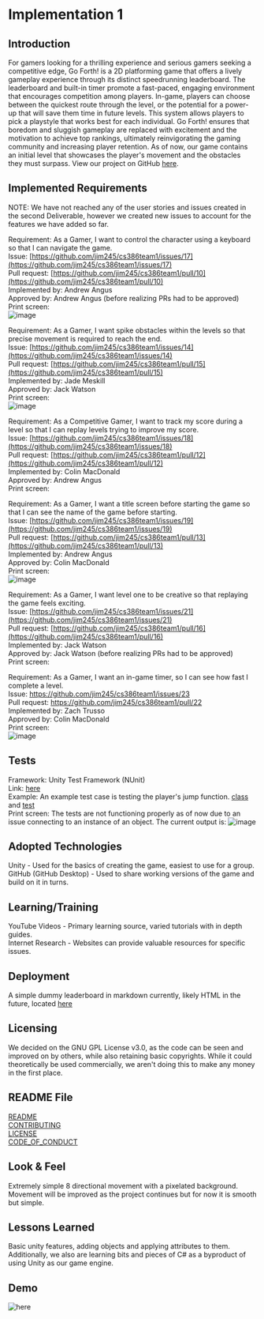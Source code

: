 # Implementation 1

## Introduction
For gamers looking for a thrilling experience and serious gamers seeking a competitive edge, Go Forth! is a 2D platforming game that offers a lively gameplay experience through its distinct speedrunning leaderboard. The leaderboard and built-in timer promote a fast-paced, engaging environment that encourages competition among players. In-game, players can choose between the quickest route through the level, or the potential for a power-up that will save them time in future levels. This system allows players to pick a playstyle that works best for each individual. Go Forth! ensures that boredom and sluggish gameplay are replaced with excitement and the motivation to achieve top rankings, ultimately reinvigorating the gaming community and increasing player retention. As of now, our game contains an initial level that showcases the player's movement and the obstacles they must surpass. View our project on GitHub [here](https://github.com/jim245/cs386team1).

## Implemented Requirements
NOTE: We have not reached any of the user stories and issues created in the second Deliverable, however we created new issues to account for the features we have added so far. 

Requirement: As a Gamer, I want to control the character using a keyboard so that I can navigate the game.<br>
Issue: [https://github.com/jim245/cs386team1/issues/17](https://github.com/jim245/cs386team1/issues/17)<br>
Pull request: [https://github.com/jim245/cs386team1/pull/10](https://github.com/jim245/cs386team1/pull/10)<br>
Implemented by: Andrew Angus<br>
Approved by: Andrew Angus (before realizing PRs had to be approved)<br>
Print screen: <br> ![image](https://github.com/jim245/cs386team1/assets/101908863/d8255cf7-7c6c-416f-849c-29695e08df14)

Requirement: As a Gamer, I want spike obstacles within the levels so that precise movement is required to reach the end.<br>
Issue: [https://github.com/jim245/cs386team1/issues/14](https://github.com/jim245/cs386team1/issues/14)<br>
Pull request: [https://github.com/jim245/cs386team1/pull/15](https://github.com/jim245/cs386team1/pull/15)<br>
Implemented by: Jade Meskill<br>
Approved by: Jack Watson<br>
Print screen: <br> ![image](https://github.com/jim245/cs386team1/assets/101908863/37708820-c57f-489e-a43f-f9e23d25ed58)

Requirement: As a Competitive Gamer, I want to track my score during a level so that I can replay levels trying to improve my score.<br>
Issue: [https://github.com/jim245/cs386team1/issues/18](https://github.com/jim245/cs386team1/issues/18)<br>
Pull request: [https://github.com/jim245/cs386team1/pull/12](https://github.com/jim245/cs386team1/pull/12)<br>
Implemented by: Colin MacDonald<br>
Approved by: Andrew Angus<br>
Print screen: <br>

Requirement: As a Gamer, I want a title screen before starting the game so that I can see the name of the game before starting.<br>
Issue: [https://github.com/jim245/cs386team1/issues/19](https://github.com/jim245/cs386team1/issues/19)<br>
Pull request: [https://github.com/jim245/cs386team1/pull/13](https://github.com/jim245/cs386team1/pull/13)<br>
Implemented by: Andrew Angus<br>
Approved by: Colin MacDonald<br>
Print screen: <br> ![image](https://github.com/jim245/cs386team1/assets/101908863/55e4703a-601b-45ff-b6d6-ad0e29649798)

Requirement: As a Gamer, I want level one to be creative so that replaying the game feels exciting.<br>
Issue: [https://github.com/jim245/cs386team1/issues/21](https://github.com/jim245/cs386team1/issues/21)<br>
Pull request: [https://github.com/jim245/cs386team1/pull/16](https://github.com/jim245/cs386team1/pull/16)<br>
Implemented by: Jack Watson<br>
Approved by: Jack Watson (before realizing PRs had to be approved)<br>
Print screen: <br>

Requirement: As a Gamer, I want an in-game timer, so I can see how fast I complete a level.<br>
Issue: https://github.com/jim245/cs386team1/issues/23 <br>
Pull request: https://github.com/jim245/cs386team1/pull/22 <br>
Implemented by: Zach Trusso<br>
Approved by: Colin MacDonald<br>
Print screen: <br> ![image](https://github.com/jim245/cs386team1/assets/101908863/811bbee4-bc06-45a0-8bed-51567494a645)

## Tests
Framework: Unity Test Framework (NUnit) <br>
Link: [here](https://github.com/jim245/cs386team1/tree/main/Go%20Forth!/Assets/Tests/PlayMode) <br>
Example: An example test case is testing the player's jump function. [class](https://github.com/jim245/cs386team1/blob/main/Go%20Forth!/Assets/Scripts/PlayerMovement.cs) and [test](https://github.com/jim245/cs386team1/blob/main/Go%20Forth!/Assets/Tests/PlayMode/MovementTest.cs) <br>
Print screen: The tests are not functioning properly as of now due to an issue connecting to an instance of an object. The current output is: ![image](https://github.com/jim245/cs386team1/assets/101908863/94e1d6d2-cd57-48f4-a708-56bd92df6bf1)
<br>

## Adopted Technologies
Unity - Used for the basics of creating the game, easiest to use for a group.<br>
GitHub (GitHub Desktop) - Used to share working versions of the game and build on it in turns. <br>

## Learning/Training
YouTube Videos - Primary learning source, varied tutorials with in depth guides. <br>
Internet Research - Websites can provide valuable resources for specific issues. <br>

## Deployment
A simple dummy leaderboard in markdown currently, likely HTML in the future, located [here](https://jim245.github.io/cs386team1/) <br>

## Licensing
We decided on the GNU GPL License v3.0, as the code can be seen and improved on by others, while also retaining basic copyrights. While it could theoretically be used commercially, we aren't doing this to make any money in the first place. 

## README File
[README](../README.md) <br>
[CONTRIBUTING](../CONTRIBUTING.md) <br>
[LICENSE](../LICENSE) <br>
[CODE_OF_CONDUCT](../CODE_OF_CONDUCT.md) <br>

## Look & Feel
Extremely simple 8 directional movement with a pixelated background. Movement will be improved as the project continues but for now it is smooth but simple.

## Lessons Learned
Basic unity features, adding objects and applying attributes to them. Additionally, we also are learning bits and pieces of C# as a byproduct of using Unity as our game engine.

## Demo
![here](https://youtu.be/vG1ObzDUziE)
